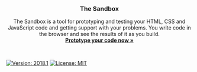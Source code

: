 <p align="center">
  <a href="https://metroui.org.ua/v4/">
    <img src="https://sandbox.org.ua/Views/images/logo.png" alt="">
  </a>

  <h3 align="center">The Sandbox</h3>

  <p align="center">
    The Sandbox is a tool for prototyping and testing your HTML, CSS and JavaScript code and getting support with your problems.
    You write code in the browser and see the results of it as you build.
    <br>
    <a href="https://sandbox.org.ua/"><strong>Prototype your code now »</strong></a>
  </p>
</p>

<br>

<p align="center">

[![Version: 2018.1](https://img.shields.io/badge/version-2018.1-brightgreen.svg)](https://github.com/olton/Sandbox)
[![License: MIT](https://img.shields.io/badge/License-MIT-blue.svg?style=flat)](https://github.com/olton/Sandbox/blob/master/LICENSE)

</p>